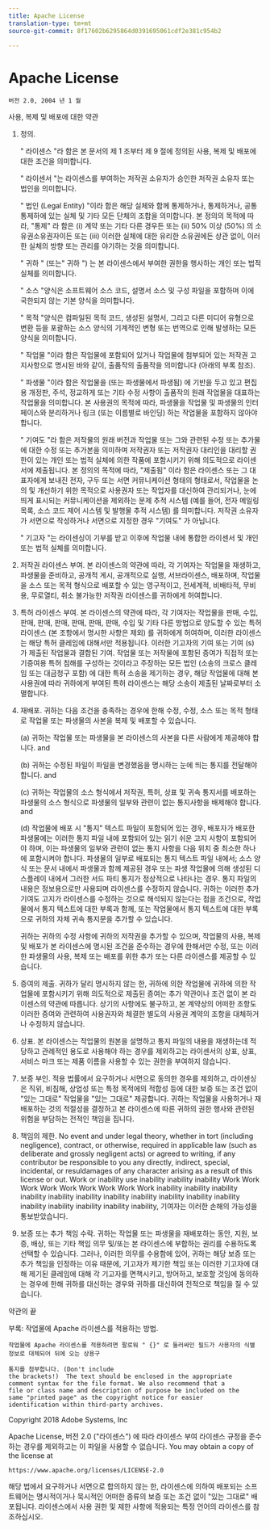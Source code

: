```yaml
---
title: Apache License
translation-type: tm+mt
source-git-commit: 8f17602b6295864d0391695061cdf2e381c954b2

---
```



# Apache License

    버전 2.0, 2004 년 1 월
<!--                        https://www.apache.org/licenses/  -->

사용, 복제 및 배포에 대한 약관

1. 정의.

   " 라이센스 "라 함은 본 문서의 제 1 조부터 제 9 절에 정의된 사용, 복제 및 배포에 대한 조건을 의미합니다.

   " 라이센서 "는 라이센스를 부여하는 저작권 소유자가 승인한 저작권 소유자 또는 법인을 의미합니다.

   " 법인 (Legal Entity) "이라 함은 해당 실체와 함께 통제하거나, 통제하거나, 공통
통제하에 있는 실체 및 기타 모든 단체의 조합을 의미합니다. 본 정의의 목적에 따라, "통제" 라 함은 (i) 계약 또는
기타 다른 경우든 또는 (ii) 50% 이상 (50%) 의 소유권소유권자이든 또는 (iii) 이러한 실체에 대한 유리한 소유권에든 상관 없이, 이러한 실체의 방향 또는 관리를 야기하는 것을 의미합니다.

   " 귀하 " (또는" 귀하 ") 는 본 라이센스에서 부여한 권한을 행사하는 개인 또는 법적 실체를
의미합니다.

   " 소스 "양식은 소프트웨어 소스 코드, 설명서
소스 및 구성 파일을 포함하며 이에 국한되지 않는 기본 양식을 의미합니다.

   " 목적 "양식은 컴파일된 목적 코드, 생성된 설명서, 그리고 다른 미디어 유형으로 변환 등을 포괄하는 소스 양식의 기계적인
변형 또는 번역으로 인해 발생하는 모든 양식을 의미합니다.

   " 작업물 "이라 함은 작업물에 포함되어 있거나 작업물에 첨부되어 있는 저작권 고지사항으로 명시된 바와
같이, 출품작의 출품작을 의미합니다 (아래의 부록 참조).

   " 파생물 "이라 함은 작업물을 (또는 파생물에서 파생됨) 에 기반을 두고 있고 편집용 개정판, 주석, 정교하게 또는 기타 수정 사항이
출품작의 원래 작업물을 대표하는 작업물을 의미합니다. 본 사용권의 목적에 따라, 파생물을 작업물 및 파생물의 인터페이스와 분리하거나 링크 (또는 이름별로 바인딩) 하는 작업물을 포함하지 않아야 합니다.

   " 기여도 "라 함은 저작물의 원래 버전과 작업물 또는 그와 관련된 수정 또는 추가물에 대한 수정 또는 추가본을
의미하며 저작권자 또는 저작권자 대리인을 대리할 권한이 있는 개인 또는 법적 실체에 의한 작품에 포함시키기 위해
의도적으로 라이센서에 제출됩니다. 본 정의의 목적에 따라, "제출됨"
이라 함은 라이센스 또는 그 대표자에게 보내진
전자, 구두 또는 서면 커뮤니케이션 형태의 형태로서, 작업물을 논의 및 개선하기 위한 목적으로 사용권자 또는 작업자를 대신하여 관리되거나, 눈에 띄게 표시되는 커뮤니케이션을 제외하는 문제 추적 시스템 (예를 들어, 전자 메일링 목록, 소스 코드 제어 시스템 및 발행물 추적 시스템) 를 의미합니다. 저작권 소유자가 서면으로 작성하거나 서면으로
지정한 경우 "기여도" 가 아닙니다.

   " 기고자 "는 라이센싱이 기부를 받고 이후에 작업물 내에 통합한 라이센서 및 개인 또는 법적 실체를
의미합니다.

2. 저작권 라이센스 부여. 본 라이센스의 약관에 따라, 각 기여자는 작업물을 재생하고, 파생물을 준비하고, 공개적 게시, 공개적으로 실행, 서브라이센스, 배포하며, 작업물을 소스
또는 목적 형식으로 배포할 수 있는 영구적이고,
전세계적, 비배타적, 무비용, 무로열티, 취소 불가능한
저작권 라이센스를 귀하에게 허여합니다.

3. 특허 라이센스 부여. 본 라이센스의 약관에 따라, 각 기여자는 작업물을 판매, 수입, 판매, 판매, 판매, 판매, 판매, 판매, 수입 및 기타 다른 방법으로 양도할 수 있는 특허 라이센스 (본 조항에서 명시한 사항은 제외) 를 귀하에게 허여하며,
이러한 라이센스는 해당 특허 클레임에 대해서만 적용됩니다.
이러한 기고자의 기여 또는 기여 (s)
가 제출된 작업물과 결합된 기여. 작업물 또는
저작물에 포함된 증여가 직접적 또는
기증여용 특허 침해를 구성하는 것이라고 주장하는 모든 법인 (소송의 크로스 클레임 또는 대금청구 포함) 에 대한 특허 소송을 제기하는 경우, 해당 작업물에 대해 본 사용권에 따라 귀하에게 부여된 특허 라이센스는
해당 소송이 제출된 날짜로부터 소멸합니다.

4. 재배포. 귀하는 다음 조건을 충족하는 경우에 한해 수정, 수정,
소스 또는 목적 형태로 작업물 또는 파생물의 사본을 복제 및 배포할 수 있습니다.

   (a) 귀하는 작업물 또는
파생물을 본 라이센스의 사본을 다른 사람에게 제공해야 합니다. and

   (b) 귀하는 수정된 파일이 파일을 변경했음을 명시하는 눈에 띄는 통지를
전달해야 합니다. and

   (c) 귀하는 작업물의 소스 형식에서 저작권, 특허, 상표 및
귀속 통지서를 배포하는 파생물의
소스 형식으로 파생물의 일부와 관련이 없는 통지사항을 배제해야 합니다. and

   (d) 작업물에 배포 시 "통지" 텍스트 파일이 포함되어 있는 경우, 배포자가 배포한 파생물에는 이러한 통지 파일 내에 포함되어
있는 읽기 쉬운 고지 사항이 포함되어야 하며, 이는 파생물의 일부와 관련이 없는 통지 사항을 다음 위치 중 최소한 하나에
포함시켜야 합니다. 파생물의 일부로 배포되는
통지 텍스트 파일 내에서; 소스 양식 또는
문서 내에서 파생물과 함께 제공된 경우 또는 파생 작업물에 의해 생성된 디스플레이 내에서 그러한 서드 파티 통지가 정상적으로 나타나는 경우. 통지 파일의 내용은
정보용으로만 사용되며 라이센스를 수정하지 않습니다. 귀하는 이러한 추가 기여도 고지가 라이센스를 수정하는 것으로 해석되지 않는다는 점을 조건으로,
작업물에서 통지 텍스트에 대한 부록과 함께,
또는 작업물에서 통지 텍스트에 대한 부록으로 귀하의 자체 귀속
통지문을 추가할 수 있습니다.

   귀하는 귀하의 수정 사항에 귀하의 저작권을 추가할 수 있으며, 작업물의 사용,
복제 및 배포가 본 라이센스에 명시된 조건을 준수하는 경우에 한해서만 수정, 또는 이러한 파생물의 사용, 복제 또는 배포를 위한 추가 또는 다른 라이센스를 제공할 수 있습니다.

5. 증여의 제출. 귀하가 달리 명시하지 않는 한, 귀하에 의한 작업물에 귀하에 의한 작업물에
포함시키기 위해 의도적으로 제출된 증여는 추가 약관이나 조건 없이 본 라이센스의 약관에 따릅니다.
상기의 사항에도 불구하고, 본 계약상의 어떠한 조항도 이러한 증여와 관련하여 사용권자와 체결한
별도의 사용권 계약의 조항을 대체하거나 수정하지
않습니다.

6. 상표. 본 라이센스는 작업물의 원본을 설명하고 통지 파일의 내용을 재생하는데 적당하고 관례적인 용도로 사용해야 하는 경우를 제외하고는 라이센서의 상표,
상표, 서비스 마크 또는 제품 이름을 사용할 수 있는 권한을 부여하지 않습니다.

7. 보증 부인. 적용 법률에서 요구하거나 서면으로 동의한 경우를 제외하고, 라이센싱은 직위, 비침해, 상업성 또는 특정 목적에의 적합성 등에 대한 보증 또는 조건
없이 "있는 그대로" 작업물을 "있는 그대로" 제공합니다. 귀하는 작업물을 사용하거나 재배포하는 것의 적절성을 결정하고 본 라이센스에 따른 귀하의 권한 행사와 관련된 위험을 부담하는 전적인 책임을 집니다.

8. 책임의 제한. No event and under legal theory,
whether in tort (including negligence), contract, or otherwise, required in
applicable law (such as deliberate and grossly
negligent acts) or agreed to writing, if any contributor be
responsible to you any directly, indirect, special,
incidental, or resuldamages of any character arising as a
result of this license or out. Work or inability use inability inability inability Work Work Work Work Work Work Work Work Work inability inability inability inability inability inability inability inability inability inability inability inability inability inability inability inability, 기여자는
이러한 손해의 가능성을 통보받았습니다.

9. 보증 또는 추가 책임 수락. 귀하는 작업물 또는 파생물을 재배포하는
동안, 지원, 보증, 배상, 또는 기타 책임 의무 및/또는 본 라이센스에 부합하는 권리를 수용하도록 선택할 수 있습니다. 그러나, 이러한 의무를 수용함에 있어, 귀하는 해당 보증 또는 추가 책임을 인정하는 이유 때문에, 기고자가 제기한 책임
또는 이러한 기고자에 대해 제기된 클레임에 대해 각 기고자를 면책시키고,
방어하고, 보호할 것임에 동의하는 경우에 한해 귀하를 대신하는 경우와 귀하를 대신하여 전적으로 책임을 질 수 있습니다.

약관의 끝

부록: 작업물에 Apache 라이센스를 적용하는 방법.

    작업물에 Apache 라이센스를 적용하려면 팔로워 " {}" 로 둘러싸인 필드가 사용자의 식별 정보로 대체되어 뒤에 오는 상용구
    
    통지를 첨부합니다. (Don't include
    the brackets!)  The text should be enclosed in the appropriate
    comment syntax for the file format. We also recommend that a
    file or class name and description of purpose be included on the
    same "printed page" as the copyright notice for easier
    identification within third-party archives.

Copyright 2018 Adobe Systems, Inc

Apache License, 버전 2.0 ("라이센스") 에 따라 라이센스 부여
라이센스 규정을 준수하는 경우를 제외하고는 이 파일을 사용할 수 없습니다.
You may obtain a copy of the license at

    https://www.apache.org/licenses/LICENSE-2.0

해당 법에서 요구하거나 서면으로 합의하지 않는 한, 라이센스에 의하여 배포되는 소프트웨어는
명시적이거나 묵시적인 어떠한 종류의 보증 또는 조건 없이 "있는 그대로" 배포됩니다.
라이센스에서 사용 권한 및
제한 사항에 적용되는 특정 언어의 라이센스를 참조하십시오.
